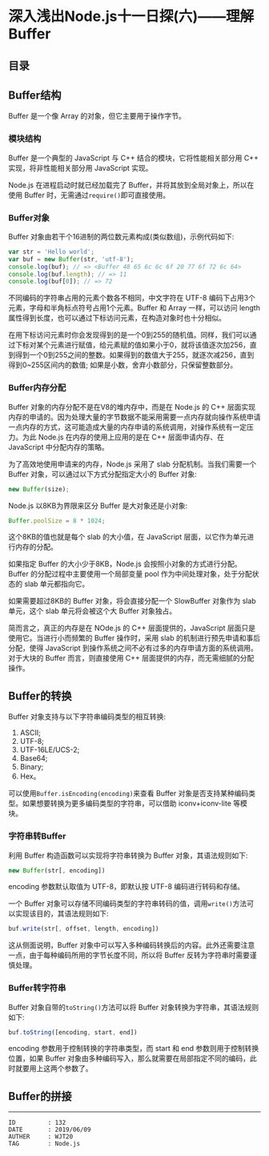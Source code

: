 
# 深入浅出Node.js十一日探(六)——理解Buffer #

## 目录 ##

## Buffer结构 ##

Buffer 是一个像 Array 的对象，但它主要用于操作字节。

### 模块结构 ###

Buffer 是一个典型的 JavaScript 与 C++ 结合的模块，它将性能相关部分用 C++ 实现，将非性能相关部分用 JavaScript 实现。

Node.js 在进程启动时就已经加载完了 Buffer，并将其放到全局对象上，所以在使用 Buffer 时，无需通过`require()`即可直接使用。

### Buffer对象 ###

Buffer 对象由若干个16进制的两位数元素构成(类似数组)，示例代码如下:

```js
var str = 'Hello world';
var buf = new Buffer(str, 'utf-8');
console.log(buf); // => <Buffer 48 65 6c 6c 6f 20 77 6f 72 6c 64>
console.log(buf.length); // => 11
console.log(buf[0]); // => 72
```

不同编码的字符串占用的元素个数各不相同，中文字符在 UTF-8 编码下占用3个元素，字母和半角标点符号占用1个元素。Buffer 和 Array 一样，可以访问 length 属性得到长度，也可以通过下标访问元素，在构造对象时也十分相似。

在用下标访问元素时你会发现得到的是一个0到255的随机值。同样，我们可以通过下标对某个元素进行赋值，给元素赋的值如果小于0，就将该值逐次加256，直到得到一个0到255之间的整数。如果得到的数值大于255，就逐次减256，直到得到0~255区间内的数值; 如果是小数，舍弃小数部分，只保留整数部分。

### Buffer内存分配 ###

Buffer 对象的内存分配不是在V8的堆内存中，而是在 Node.js 的 C++ 层面实现内存的申请的。因为处理大量的字节数据不能采用需要一点内存就向操作系统申请一点内存的方式，这可能造成大量的内存申请的系统调用，对操作系统有一定压力。为此 Node.js 在内存的使用上应用的是在 C++ 层面申请内存、在 JavaScript 中分配内存的策略。

为了高效地使用申请来的内存，Node.js 采用了 slab 分配机制。当我们需要一个 Buffer 对象，可以通过以下方式分配指定大小的 Buffer 对象:

```js
new Buffer(size);
```

Node.js 以8KB为界限来区分 Buffer 是大对象还是小对象:

```js
Buffer.poolSize = 8 * 1024;
```

这个8KB的值也就是每个 slab 的大小值，在 JavaScript 层面，以它作为单元进行内存的分配。

如果指定 Buffer 的大小少于8KB，Node.js 会按照小对象的方式进行分配。Buffer 的分配过程中主要使用一个局部变量 pool 作为中间处理对象，处于分配状态的 slab 单元都指向它。

如果需要超过8KB的 Buffer 对象，将会直接分配一个 SlowBuffer 对象作为 slab 单元，这个 slab 单元将会被这个大 Buffer 对象独占。

简而言之，真正的内存是在 NOde.js 的 C++ 层面提供的，JavaScript 层面只是使用它。当进行小而频繁的 Buffer 操作时，采用 slab 的机制进行预先申请和事后分配，使得 JavaScript 到操作系统之间不必有过多的内存申请方面的系统调用。对于大块的 Buffer 而言，则直接使用 C++ 层面提供的内存，而无需细腻的分配操作。

## Buffer的转换 ##

Buffer 对象支持与以下字符串编码类型的相互转换:

1. ASCII;
2. UTF-8;
3. UTF-16LE/UCS-2;
4. Base64;
5. Binary;
6. Hex。

可以使用`Buffer.isEncoding(encoding)`来查看 Buffer 对象是否支持某种编码类型。如果想要转换为更多编码类型的字符串，可以借助 iconv+iconv-lite 等模块。

### 字符串转Buffer ###

利用 Buffer 构造函数可以实现将字符串转换为 Buffer 对象，其语法规则如下:

```js
new Buffer(str[, encoding])
```

encoding 参数默认取值为 UTF-8，即默认按 UTF-8 编码进行转码和存储。

一个 Buffer 对象可以存储不同编码类型的字符串转码的值，调用`write()`方法可以实现该目的，其语法规则如下:

```js
buf.write(str[, offset, length, encoding])
```

这从侧面说明，Buffer 对象中可以写入多种编码转换后的内容。此外还需要注意一点，由于每种编码所用的字节长度不同，所以将 Buffer 反转为字符串时需要谨慎处理。

### Buffer转字符串 ###

Buffer 对象自带的`toString()`方法可以将 Buffer 对象转换为字符串，其语法规则如下:

```js
buf.toString([encoding, start, end])
```

encoding 参数用于控制转换的字符串类型，而 start 和 end 参数则用于控制转换位置，如果 Buffer 对象由多种编码写入，那么就需要在局部指定不同的编码，此时就要用上这两个参数了。

## Buffer的拼接 ##



---

```
ID         : 132
DATE       : 2019/06/09
AUTHER     : WJT20
TAG        : Node.js
```
